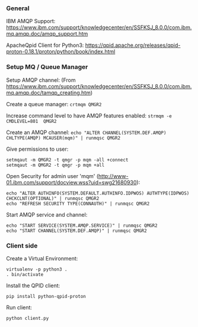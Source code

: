 ### General ###

IBM AMQP Support:
https://www.ibm.com/support/knowledgecenter/en/SSFKSJ_8.0.0/com.ibm.mq.amqp.doc/amqp_support.htm

ApacheQpid Client for Python3:
https://qpid.apache.org/releases/qpid-proton-0.18.1/proton/python/book/index.html




### Setup MQ / Queue Manager ###

Setup AMQP channel:
(From https://www.ibm.com/support/knowledgecenter/en/SSFKSJ_8.0.0/com.ibm.mq.amqp.doc/tamqp_creating.htm)

Create a queue manager:
```crtmqm QMGR2```

Increase command level to have AMQP features enabled:
```strmqm -e CMDLEVEL=801  QMGR2```


Create an AMQP channel:
```echo "ALTER CHANNEL(SYSTEM.DEF.AMQP) CHLTYPE(AMQP) MCAUSER(mqm)" | runmqsc QMGR2```

Give permissions to user:

```
setmqaut -m QMGR2 -t qmgr -p mqm -all +connect
setmqaut -m QMGR2 -t qmgr -p mqm +all 
```


Open Security for admin user 'mqm' (http://www-01.ibm.com/support/docview.wss?uid=swg21680930):

```
echo "ALTER AUTHINFO(SYSTEM.DEFAULT.AUTHINFO.IDPWOS) AUTHTYPE(IDPWOS) CHCKCLNT(OPTIONAL)" | runmqsc QMGR2
echo "REFRESH SECURITY TYPE(CONNAUTH)" | runmqsc QMGR2
```


Start AMQP service and channel:

```
echo "START SERVICE(SYSTEM.AMQP.SERVICE)" | runmqsc QMGR2
echo "START CHANNEL(SYSTEM.DEF.AMQP)" | runmqsc QMGR2
```


### Client side ###

Create a Virtual Environment:

```
virtualenv -p python3 .
. bin/activate
```

Install the QPID client:

```pip install python-qpid-proton```

Run client:

```python client.py```